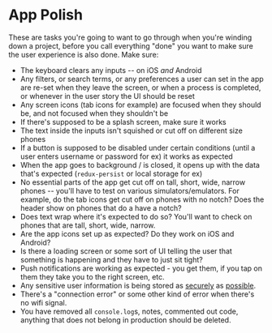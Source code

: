 # App Polish

These are tasks you're going to want to go through when you're winding down a project, before you call everything "done" you want to make sure the user experience is also done. Make sure:

- The keyboard clears any inputs -- on iOS _and_ Android
- Any filters, or search terms, or any preferences a user can set in the app are re-set when they leave the screen, or when a process is completed, or whenever in the user story the UI should be reset
- Any screen icons (tab icons for example) are focused when they should be, and not focused when they shouldn't be
- If there's supposed to be a splash screen, make sure it works
- The text inside the inputs isn't squished or cut off on different size phones
- If a button is supposed to be disabled under certain conditions (until a user enters username or password for ex) it works as expected
- When the app goes to background / is closed, it opens up with the data that's expected (`redux-persist` or local storage for ex)
- No essential parts of the app get cut off on tall, short, wide, narrow phones -- you'll have to test on various simulators/emulators. For example, do the tab icons get cut off on phones with no notch? Does the header show on phones that do a have a notch?
- Does text wrap where it's expected to do so? You'll want to check on phones that are tall, short, wide, narrow.
- Are the app icons set up as expected? Do they work on iOS and Android?
- Is there a loading screen or some sort of UI telling the user that something is happening and they have to just sit tight?
- Push notifications are working as expected - you get them, if you tap on them they take you to the right screen, etc.
- Any sensitive user information is being stored as [securely](https://reactnative.dev/docs/security) as [possible](https://github.com/mCodex/react-native-sensitive-info).
- There's a "connection error" or some other kind of error when there's no wifi signal.
- You have removed all `console.log`s, notes, commented out code, anything that does not belong in production should be deleted.
 
